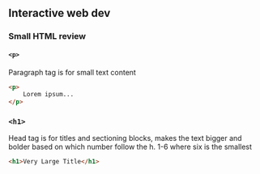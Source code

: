 ## Interactive web dev
### Small HTML review
#### `<p>`
Paragraph tag is for small text content
```html
<p>
	Lorem ipsum...
</p>
```

### `<h1>`
Head tag is for titles and sectioning blocks, makes the text bigger and bolder based on which number follow the h. 1-6 where six is the smallest
```html
<h1>Very Large Title</h1>
```


